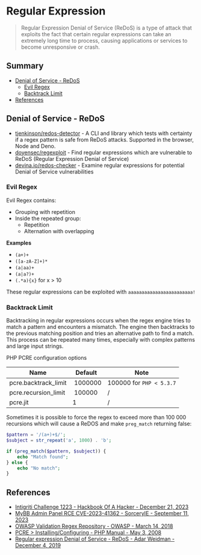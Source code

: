 # Regular Expression

> Regular Expression Denial of Service (ReDoS) is a type of attack that exploits the fact that certain regular expressions can take an extremely long time to process, causing applications or services to become unresponsive or crash. 

## Summary

* [Denial of Service - ReDoS](#denial-of-service---redos)
    * [Evil Regex](#evil-regex)
    * [Backtrack Limit](#backtrack-limit)
* [References](#references)


## Denial of Service - ReDoS

* [tjenkinson/redos-detector](https://github.com/tjenkinson/redos-detector) - A CLI and library which tests with certainty if a regex pattern is safe from ReDoS attacks. Supported in the browser, Node and Deno.
* [doyensec/regexploit](https://github.com/doyensec/regexploit) - Find regular expressions which are vulnerable to ReDoS (Regular Expression Denial of Service)
* [devina.io/redos-checker](https://devina.io/redos-checker) - Examine regular expressions for potential Denial of Service vulnerabilities


### Evil Regex

Evil Regex contains:

* Grouping with repetition
* Inside the repeated group:
    * Repetition
    * Alternation with overlapping

**Examples**

* `(a+)+`
* `([a-zA-Z]+)*`
* `(a|aa)+`
* `(a|a?)+`
* `(.*a){x}` for x \> 10

These regular expressions can be exploited with `aaaaaaaaaaaaaaaaaaaaaaaa!`


### Backtrack Limit

Backtracking in regular expressions occurs when the regex engine tries to match a pattern and encounters a mismatch. The engine then backtracks to the previous matching position and tries an alternative path to find a match. This process can be repeated many times, especially with complex patterns and large input strings.  

PHP PCRE configuration options

| Name                 | Default | Note |
|----------------------|---------|---------|
| pcre.backtrack_limit | 1000000 | 100000 for `PHP < 5.3.7`|
| pcre.recursion_limit | 100000  | / |
| pcre.jit             | 1       | / |


Sometimes it is possible to force the regex to exceed more than 100 000 recursions which will cause a ReDOS and make `preg_match` returning false:

```php
$pattern = '/(a+)+$/';
$subject = str_repeat('a', 1000) . 'b';

if (preg_match($pattern, $subject)) {
    echo "Match found";
} else {
    echo "No match";
}
```


## References

- [Intigriti Challenge 1223 - Hackbook Of A Hacker - December 21, 2023](https://simones-organization-4.gitbook.io/hackbook-of-a-hacker/ctf-writeups/intigriti-challenges/1223)
- [MyBB Admin Panel RCE CVE-2023-41362 - SorceryIE - September 11, 2023](https://blog.sorcery.ie/posts/mybb_acp_rce/)
- [OWASP Validation Regex Repository - OWASP - March 14, 2018](https://wiki.owasp.org/index.php/OWASP_Validation_Regex_Repository)
- [PCRE > Installing/Configuring - PHP Manual - May 3, 2008](https://www.php.net/manual/en/pcre.configuration.php#ini.pcre.recursion-limit)
- [Regular expression Denial of Service - ReDoS - Adar Weidman - December 4, 2019](https://owasp.org/www-community/attacks/Regular_expression_Denial_of_Service_-_ReDoS)
